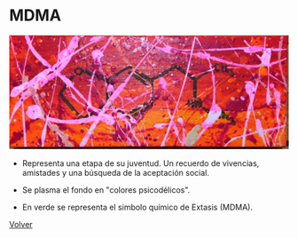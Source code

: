 # MDMA

![](./img/07/MDMA.jpg)

- Representa una etapa de su juventud. Un recuerdo de vivencias, amistades y una búsqueda de la aceptación social.

- Se plasma el fondo en "colores psicodélicos".

- En verde se representa el simbolo químico de Extasis (MDMA).

[Volver](https://victorrodrigueznavarro.github.io/)

